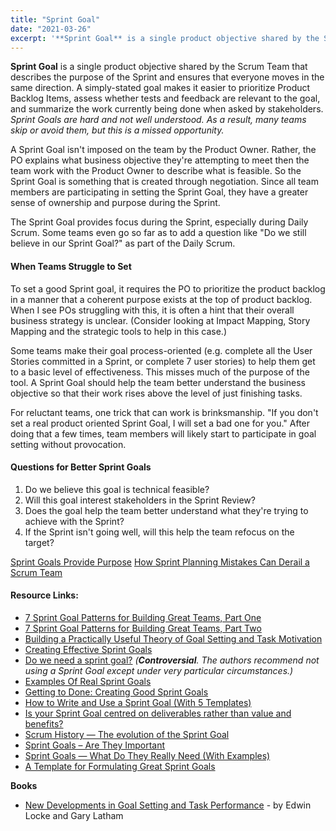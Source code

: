 ```yaml
---
title: "Sprint Goal"
date: "2021-03-26"
excerpt: '**Sprint Goal** is a single product objective shared by the Scrum Team that describes the'
---
```


**Sprint Goal** is a single product objective shared by the Scrum Team that describes the purpose of the Sprint and ensures that everyone moves in the same direction. A simply-stated goal makes it easier to prioritize Product Backlog Items, assess whether tests and feedback are relevant to the goal, and summarize the work currently being done when asked by stakeholders. _Sprint Goals are hard and not well understood. As a result, many teams skip or avoid them, but this is a missed opportunity._

A Sprint Goal isn't imposed on the team by the Product Owner. Rather, the PO explains what business objective they're attempting to meet then the team work with the Product Owner to describe what is feasible. So the Sprint Goal is something that is created through negotiation. Since all team members are participating in setting the Sprint Goal, they have a greater sense of ownership and purpose during the Sprint.

The Sprint Goal provides focus during the Sprint, especially during Daily Scrum. Some teams even go so far as to add a question like "Do we still believe in our Sprint Goal?" as part of the Daily Scrum.

#### When Teams Struggle to Set

To set a good Sprint goal, it requires the PO to prioritize the product backlog in a manner that a coherent purpose exists at the top of product backlog. When I see POs struggling with this, it is often a hint that their overall business strategy is unclear. (Consider looking at Impact Mapping, Story Mapping and the strategic tools to help in this case.)

Some teams make their goal process-oriented (e.g. complete all the User Stories committed in a Sprint, or complete 7 user stories) to help them get to a basic level of effectiveness. This misses much of the purpose of the tool. A Sprint Goal should help the team better understand the business objective so that their work rises above the level of just finishing tasks.

For reluctant teams, one trick that can work is brinksmanship. "If you don't set a real product oriented Sprint Goal, I will set a bad one for you." After doing that a few times, team members will likely start to participate in goal setting without provocation.

#### Questions for Better Sprint Goals

1. Do we believe this goal is technical feasible?
2. Will this goal interest stakeholders in the Sprint Review?
3. Does the goal help the team better understand what they're trying to achieve with the Sprint?
4. If the Sprint isn't going well, will this help the team refocus on the target?

[Sprint Goals Provide Purpose](/blog/sprint-goals-provide-purpose.html) [How Sprint Planning Mistakes Can Derail a Scrum Team](/blog/how-sprint-planning-mistakes-can-derail-a-team.html)

#### Resource Links:

- [7 Sprint Goal Patterns for Building Great Teams, Part One](https://www.luxoft.com/blog/vmoskalenko/7-sprint-goal-patterns-for-building-great-teams-part-one/)
- [7 Sprint Goal Patterns for Building Great Teams, Part Two](https://www.luxoft.com/blog/vmoskalenko/7-sprint-goal-patterns-for-building-great-teams-part-2/)
- [Building a Practically Useful Theory of Goal Setting and Task Motivation](https://www-2.rotman.utoronto.ca/facbios/file/09%20-%20Locke%20&%20Latham%202002%20AP.pdf)
- [Creating Effective Sprint Goals](https://www.romanpichler.com/blog/effective-sprint-goals/)
- [Do we need a sprint goal?](https://www.humanizingwork.com/sprint-goal/) _(**Controversial**. The authors recommend not using a Sprint Goal except under very particular circumstances.)_
- [Examples Of Real Sprint Goals](https://medium.com/the-liberators/examples-of-real-sprint-goals-670f917ba2cd)
- [Getting to Done: Creating Good Sprint Goals](https://www.agilesocks.com/creating-good-sprint-goals/)
- [How to Write and Use a Sprint Goal (With 5 Templates)](https://www.parabol.co/blog/sprint-goals/)
- [Is your Sprint Goal centred on deliverables rather than value and benefits?](https://medium.com/serious-scrum/is-your-sprint-goal-centred-on-deliverables-rather-than-value-and-benefits-db5b9fa98131)
- [Scrum History — The evolution of the Sprint Goal](https://medium.com/serious-scrum/the-evolution-of-the-sprint-goal-60927361a264)
- [Sprint Goals – Are They Important](https://rgalen.com/agile-training-news/2016/6/12/sprint-goals-are-they-important)
- [Sprint Goals — What Do They Really Need (With Examples)](https://www.perforce.com/blog/hns/what-do-your-sprint-goals-really-need-examples)
- [A Template for Formulating Great Sprint Goals](https://www.romanpichler.com/blog/sprint-goal-template/)

**Books**

- [New Developments in Goal Setting and Task Performance](https://www.taylorfrancis.com/books/edit/10.4324/9780203082744/new-developments-goal-setting-task-performance-edwin-locke-gary-latham) - by Edwin Locke and Gary Latham
